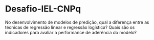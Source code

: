 # Desafio-IEL-CNPq
 No desenvolvimento de modelos de predição, qual a diferença entre as técnicas de regressão linear e regressão logística? Quais são os indicadores para avaliar a performance de aderência do modelo?
